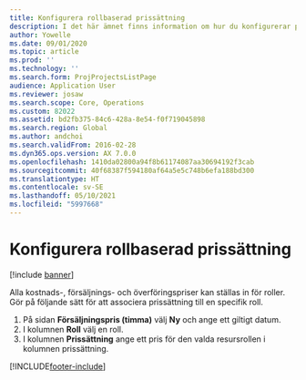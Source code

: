 ```yaml
---
title: Konfigurera rollbaserad prissättning
description: I det här ämnet finns information om hur du konfigurerar prissättning för specifika roller.
author: Yowelle
ms.date: 09/01/2020
ms.topic: article
ms.prod: ''
ms.technology: ''
ms.search.form: ProjProjectsListPage
audience: Application User
ms.reviewer: josaw
ms.search.scope: Core, Operations
ms.custom: 82022
ms.assetid: bd2fb375-84c6-428a-8e54-f0f719045898
ms.search.region: Global
ms.author: andchoi
ms.search.validFrom: 2016-02-28
ms.dyn365.ops.version: AX 7.0.0
ms.openlocfilehash: 1410da02800a94f8b61174087aa30694192f3cab
ms.sourcegitcommit: 40f68387f594180af64a5e5c748b6efa188bd300
ms.translationtype: HT
ms.contentlocale: sv-SE
ms.lasthandoff: 05/10/2021
ms.locfileid: "5997668"
---
```

# <a name="set-up-role-based-pricing"></a>Konfigurera rollbaserad prissättning

[!include [banner](../includes/banner.md)]

Alla kostnads-, försäljnings- och överföringspriser kan ställas in för roller. Gör på följande sätt för att associera prissättning till en specifik roll.

1. På sidan **Försäljningspris (timma)** välj **Ny** och ange ett giltigt datum.
2. I kolumnen **Roll** välj en roll.
3. I kolumnen **Prissättning** ange ett pris för den valda resursrollen i kolumnen prissättning.


[!INCLUDE[footer-include](../includes/footer-banner.md)]